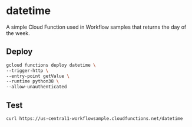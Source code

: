 # datetime

A simple Cloud Function used in Workflow samples that returns the day of the week.

## Deploy

```sh
gcloud functions deploy datetime \
--trigger-http \
--entry-point getValue \
--runtime python38 \
--allow-unauthenticated
```

## Test

```
curl https://us-central1-workflowsample.cloudfunctions.net/datetime
```
